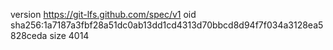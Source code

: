 version https://git-lfs.github.com/spec/v1
oid sha256:1a7187a3fbf28a51dc0ab13dd1cd4313d70bbcd8d94f7f034a3128ea5828ceda
size 4014
